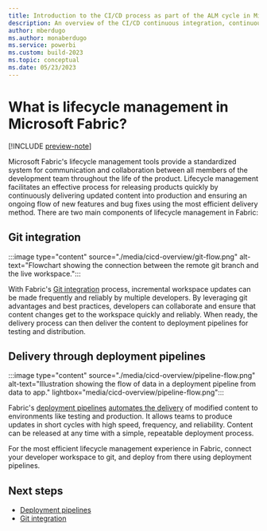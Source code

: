 ```yaml
---
title: Introduction to the CI/CD process as part of the ALM cycle in Microsoft Fabric 
description: An overview of the CI/CD continuous integration, continuous deployment as part of the ALM cycle process in Microsoft Fabric.
author: mberdugo
ms.author: monaberdugo
ms.service: powerbi
ms.custom: build-2023
ms.topic: conceptual
ms.date: 05/23/2023
---
```


# What is lifecycle management in Microsoft Fabric?

[!INCLUDE [preview-note](../includes/preview-note.md)]

Microsoft Fabric's lifecycle management tools provide a standardized system for communication and collaboration between all members of the development team throughout the life of the product. Lifecycle management facilitates an effective process for releasing products quickly by continuously delivering updated content into production and ensuring an ongoing flow of new features and bug fixes using the most efficient delivery method. There are two main components of lifecycle management in Fabric:

## Git integration

:::image type="content" source="./media/cicd-overview/git-flow.png" alt-text="Flowchart showing the connection between the remote git branch and the live workspace.":::

With Fabric's [Git integration](./git-integration/intro-to-git-integration.md) process, incremental workspace updates can be made frequently and reliably by multiple developers. By leveraging git advantages and best practices, developers can collaborate and ensure that content changes get to the workspace quickly and reliably. When ready, the delivery process can then deliver the content to deployment pipelines for testing and distribution.

## Delivery through deployment pipelines

:::image type="content" source="./media/cicd-overview/pipeline-flow.png" alt-text="Illustration showing the flow of data in a deployment pipeline from data to app." lightbox="media/cicd-overview/pipeline-flow.png":::

Fabric's [deployment pipelines](./deployment-pipelines/intro-to-deployment-pipelines.md) [automates the delivery](./deployment-pipelines/pipeline-automation.md) of modified content to environments like testing and production. It allows teams to produce updates in short cycles with high speed, frequency, and reliability. Content can be released at any time with a simple, repeatable deployment process.

For the most efficient lifecycle management experience in Fabric, connect your developer workspace to git, and deploy from there using deployment pipelines.

## Next steps

* [Deployment pipelines](./deployment-pipelines/intro-to-deployment-pipelines.md)
* [Git integration](./git-integration/intro-to-git-integration.md)
